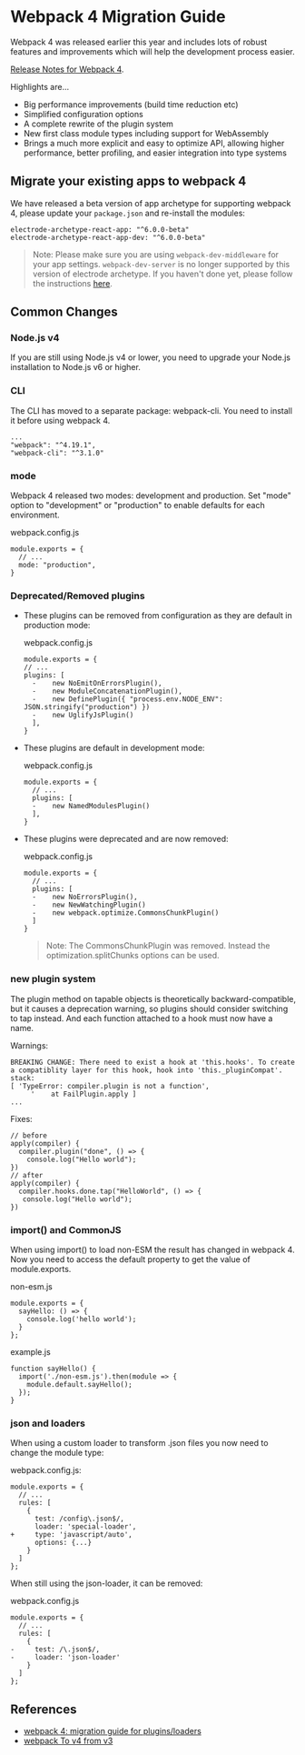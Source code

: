 # Webpack 4 Migration Guide

Webpack 4 was released earlier this year and includes lots of robust features and improvements which will help the development process easier.

[Release Notes for Webpack 4](https://github.com/webpack/webpack/releases/tag/v4.0.0).

Highlights are...

- Big performance improvements (build time reduction etc)
- Simplified configuration options
- A complete rewrite of the plugin system
- New first class module types including support for WebAssembly
- Brings a much more explicit and easy to optimize API, allowing higher performance, better profiling, and easier integration into type systems

## Migrate your existing apps to webpack 4

We have released a beta version of app archetype for supporting webpack 4, please update your `package.json` and re-install the modules:

```
electrode-archetype-react-app: "^6.0.0-beta"
electrode-archetype-react-app-dev: "^6.0.0-beta"
```

> Note: Please make sure you are using `webpack-dev-middleware` for your app settings. `webpack-dev-server` is no longer supported by this version of electrode archetype. If you haven't done yet, please follow the instructions [here](https://docs.electrode.io/guides/migration/webpack-dev-middleware#add-webpack-dev-plugin).

## Common Changes

### Node.js v4

If you are still using Node.js v4 or lower, you need to upgrade your Node.js installation to Node.js v6 or higher.

### CLI

The CLI has moved to a separate package: webpack-cli. You need to install it before using webpack 4.

```
...
"webpack": "^4.19.1",
"webpack-cli": "^3.1.0"
```

### mode

Webpack 4 released two modes: development and production. Set "mode" option to "development" or "production" to enable defaults for each environment.

webpack.config.js

```
module.exports = {
  // ...
  mode: "production",
}
```

### Deprecated/Removed plugins

- These plugins can be removed from configuration as they are default in production mode:

  webpack.config.js

  ```
  module.exports = {
  // ...
  plugins: [
    -    new NoEmitOnErrorsPlugin(),
    -    new ModuleConcatenationPlugin(),
    -    new DefinePlugin({ "process.env.NODE_ENV": JSON.stringify("production") })
    -    new UglifyJsPlugin()
    ],
  }
  ```

- These plugins are default in development mode:

  webpack.config.js

  ```
  module.exports = {
    // ...
    plugins: [
    -    new NamedModulesPlugin()
    ],
  }
  ```

- These plugins were deprecated and are now removed:

  webpack.config.js

  ```
  module.exports = {
    // ...
    plugins: [
    -    new NoErrorsPlugin(),
    -    new NewWatchingPlugin()
    -    new webpack.optimize.CommonsChunkPlugin()
    ]
  }
  ```

  > Note: The CommonsChunkPlugin was removed. Instead the optimization.splitChunks options can be used.

### new plugin system

The plugin method on tapable objects is theoretically backward-compatible, but it causes a deprecation warning, so plugins should consider switching to tap instead. And each function attached to a hook must now have a name.

Warnings:

```
BREAKING CHANGE: There need to exist a hook at 'this.hooks'. To create a compatiblity layer for this hook, hook into 'this._pluginCompat'.
stack:
[ 'TypeError: compiler.plugin is not a function',
     '    at FailPlugin.apply ]
...
```

Fixes:

```
// before
apply(compiler) {
  compiler.plugin("done", () => {
    console.log("Hello world");
})
// after
apply(compiler) {
  compiler.hooks.done.tap("HelloWorld", () => {
   console.log("Hello world");
})
```

### import() and CommonJS

When using import() to load non-ESM the result has changed in webpack 4. Now you need to access the default property to get the value of module.exports.

non-esm.js

```
module.exports = {
  sayHello: () => {
    console.log('hello world');
  }
};
```

example.js

```
function sayHello() {
  import('./non-esm.js').then(module => {
    module.default.sayHello();
  });
}
```

### json and loaders

When using a custom loader to transform .json files you now need to change the module type:

webpack.config.js:

```
module.exports = {
  // ...
  rules: [
    {
      test: /config\.json$/,
      loader: 'special-loader',
+     type: 'javascript/auto',
      options: {...}
    }
  ]
};
```

When still using the json-loader, it can be removed:

webpack.config.js

```
module.exports = {
  // ...
  rules: [
    {
-     test: /\.json$/,
-     loader: 'json-loader'
    }
  ]
};
```

## References

- [webpack 4: migration guide for plugins/loaders](https://medium.com/webpack/webpack-4-migration-guide-for-plugins-loaders-20a79b927202)
- [webpack To v4 from v3](https://webpack.js.org/migrate/4/)
